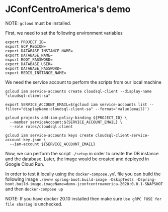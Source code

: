 # JConfCentroAmerica's demo

NOTE: `gcloud` must be installed.

First, we need to set the following environment variables

```
export PROJECT_ID=
export GCP_REGION=
export DATABASE_INSTANCE_NAME=
export DATABASE_NAME=
export ROOT_PASSWORD=
export DATABASE_USER=
export DATABASE_PASSWORD=
export REDIS_INSTANCE_NAME=
```

We need the service account to perform the scripts from our local machine

```
gcloud iam service-accounts create cloudsql-client --display-name "cloudsql-client-sa"

export SERVICE_ACCOUNT_EMAIL=$(gcloud iam service-accounts list --filter="displayName:cloudsql-client-sa" --format='value(email)')

gcloud projects add-iam-policy-binding ${PROJECT_ID} \
  --member serviceAccount:${SERVICE_ACCOUNT_EMAIL} \
  --role roles/cloudsql.client

gcloud iam service-accounts keys create cloudsql-client-service-account-key.json \
  --iam-account ${SERVICE_ACCOUNT_EMAIL}
```

Now, we can perform the script `./setup` in order to create the DB instance and the database. Later, the image would be created and deployed in Google Cloud Run.

In order to test it locally using the `docker-compose.yml` file you can build the following image `./mvnw spring-boot:build-image -DskipTests -Dspring-boot.build-image.imageName=demo-jconfcentroamerica-2020:0.0.1-SNAPSHOT` and then `docker-compose up`

NOTE: If you have docker 20.10 installed then make sure `Use gRPC FUSE for file sharing` is unchecked.
